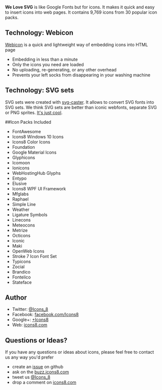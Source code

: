 **We Love SVG** is like Google Fonts but for icons. It makes it quick and easy to insert icons into web pages. It contains 9,769 icons from 30 popular icon packs.

## Technology: Webicon

[Webicon](https://github.com/icons8/webicon) is a quick and lightweight way of embedding icons into HTML page
* Embedding in less than a minute
* Only the icons you need are loaded
* No uploading, re-generating, or any other overhead
* Prevents your left socks from disappearing in your washing machine 

## Technology: SVG sets
SVG sets were created with [svg-caster](https://github.com/icons8/svg-caster).
It allows to convert SVG fonts into SVG sets. We think SVG sets are better than iconic webfonts, separate SVG or PNG sprites. [It's just cool](https://icons8.com/2015/07/29/webicon-svg-sets-icons/).

##Icon Packs Included

* FontAwesome
* Icons8 Windows 10 Icons
* Icons8 Color Icons
* Foundation
* Google Material Icons
* Glyphicons
* Icomoon
* Ionicons
* WebHostingHub Glyphs
* Entypo
* Elusive
* Icons8 WPF UI Framework
* Mfglabs
* Raphael
* Simple Line
* Weather
* Ligature Symbols
* Linecons
* Meteocons
* Metrize
* Octicons
* Iconic
* Maki
* OpenWeb Icons
* Stroke 7 Icon Font Set
* Typicons
* Zocial
* Brandico
* Fontelico
* Stateface

## Author

* Twitter: [@Icons_8](https://twitter.com/)
* Facebook: [facebook.com/Icons8](https://www.facebook.com/Icons8)
* Google+: [+Icons8](https://plus.google.com/+Icons8/posts)
* Web: [icons8.com](https://icons8.com/)


## Questions or Ideas?

If you have any questions or ideas about icons, please feel free to contact us any way you'd prefer
* create an [issue](https://github.com/icons8/welovesvg/issues) on github
* ask on the [buzz.icons8.com](http://buzz.icons8.com)
* tweet us [@Icons_8](https://twitter.com/)
* drop a comment on [icons8.com](https://icons8.com/2015/08/28/we-love-svg-googlefonts-foricons/)
